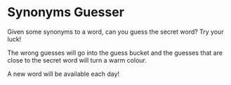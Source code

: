 # Synonyms Guesser

Given some synonyms to a word, can you guess the secret word? Try your luck!

The wrong guesses will go into the guess bucket and the guesses that are close to the secret word will turn a warm colour.

A new word will be available each day!

